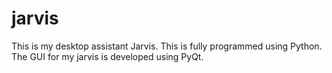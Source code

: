 # jarvis
This is my desktop assistant Jarvis. This is fully programmed using Python. The GUI for my jarvis is developed using PyQt.
